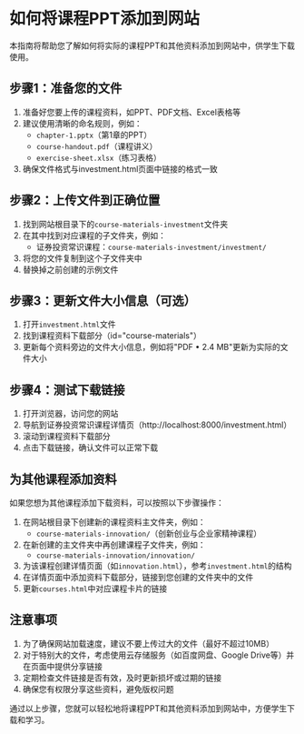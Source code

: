 # 如何将课程PPT添加到网站

本指南将帮助您了解如何将实际的课程PPT和其他资料添加到网站中，供学生下载使用。

## 步骤1：准备您的文件

1. 准备好您要上传的课程资料，如PPT、PDF文档、Excel表格等
2. 建议使用清晰的命名规则，例如：
   - `chapter-1.pptx`（第1章的PPT）
   - `course-handout.pdf`（课程讲义）
   - `exercise-sheet.xlsx`（练习表格）
3. 确保文件格式与investment.html页面中链接的格式一致

## 步骤2：上传文件到正确位置

1. 找到网站根目录下的`course-materials-investment`文件夹
2. 在其中找到对应课程的子文件夹，例如：
   - 证券投资常识课程：`course-materials-investment/investment/`
3. 将您的文件复制到这个子文件夹中
4. 替换掉之前创建的示例文件

## 步骤3：更新文件大小信息（可选）

1. 打开`investment.html`文件
2. 找到课程资料下载部分（id="course-materials"）
3. 更新每个资料旁边的文件大小信息，例如将"PDF • 2.4 MB"更新为实际的文件大小

## 步骤4：测试下载链接

1. 打开浏览器，访问您的网站
2. 导航到证券投资常识课程详情页（http://localhost:8000/investment.html）
3. 滚动到课程资料下载部分
4. 点击下载链接，确认文件可以正常下载

## 为其他课程添加资料

如果您想为其他课程添加下载资料，可以按照以下步骤操作：

1. 在网站根目录下创建新的课程资料主文件夹，例如：
   - `course-materials-innovation/`（创新创业与企业家精神课程）
2. 在新创建的主文件夹中再创建课程子文件夹，例如：
   - `course-materials-innovation/innovation/`
3. 为该课程创建详情页面（如`innovation.html`），参考`investment.html`的结构
4. 在详情页面中添加资料下载部分，链接到您创建的文件夹中的文件
5. 更新`courses.html`中对应课程卡片的链接

## 注意事项

1. 为了确保网站加载速度，建议不要上传过大的文件（最好不超过10MB）
2. 对于特别大的文件，考虑使用云存储服务（如百度网盘、Google Drive等）并在页面中提供分享链接
3. 定期检查文件链接是否有效，及时更新损坏或过期的链接
4. 确保您有权限分享这些资料，避免版权问题

通过以上步骤，您就可以轻松地将课程PPT和其他资料添加到网站中，方便学生下载和学习。